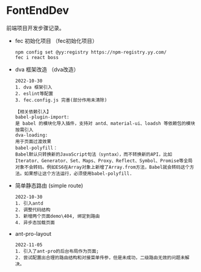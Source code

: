 # FontEndDev

前端项目开发步骤记录。

- fec 初始化项目 （fec初始化项目）

  ```
  npm config set @yy:registry https://npm-registry.yy.com/
  fec i react boss
  ```

- dva 框架改造 （dva改造）

  ```
  2022-10-30
  1. dva 框架引入
  2. eslint等配置
  3. fec.config.js 完善(部分作用未清除)
  
  【相关依赖引入】
  babel-plugin-import: 
  是 babel 的模块化导入插件，支持对 antd、material-ui、loadsh 等依赖包的模块按需引入
  dva-loading:
  用于页面过渡效果
  babel-polyfill：
  Babel默认只转换新的JavaScript句法（syntax），而不转换新的API，比如 Iterator、Generator、Set、Maps、Proxy、Reflect、Symbol、Promise等全局对象不会转码。例如ES6在Array对象上新增了Array.from方法，Babel就会转码这个方法。如果想让这个方法运行，必须使用babel-polyfill.
  ```

- 简单静态路由 (simple route)

  ```
  2022-10-30
  1. 引入antd
  2. 调整代码结构
  3. 新增两个页面demo\404, 绑定到路由
  4. 异步态加载页面
  ```

- ant-pro-layout 

  ```
  2022-11-05
  1. 引入了ant-pro的后台布局作为页面;
  2. 尝试配置出合理的路由结构和对接菜单传参，但是未成功，二级路由无效的问题未解决。
  ```

  